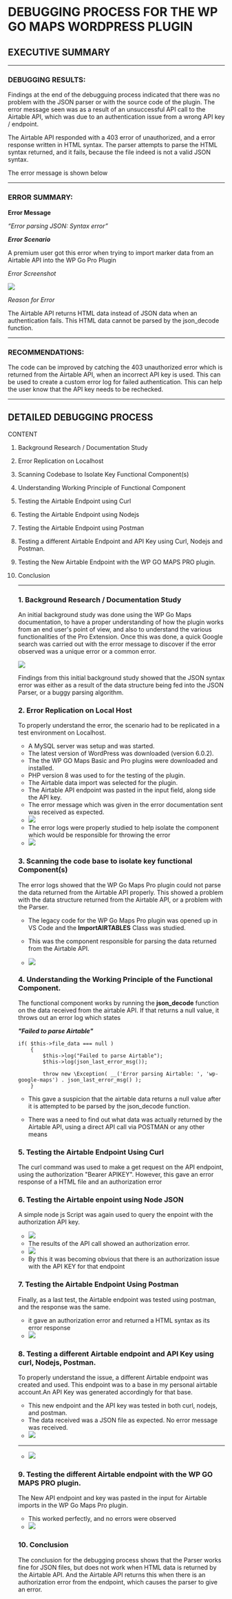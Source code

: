 # DEBUGGING PROCESS FOR THE WP GO MAPS WORDPRESS PLUGIN

## EXECUTIVE SUMMARY

-------------
### DEBUGGING RESULTS: 

Findings at the end of the debugguing process indicated that there was no problem with the JSON parser or with the source code of the plugin. The error message seen was as a result of an unsuccessful API call to the Airtable API, which was due to an authentication issue from a wrong API key / endpoint. 

The Airtable API responded with a 403 error of unauthorized, and a error response written in HTML syntax. The parser attempts to parse the HTML syntax returned, and it fails, because the file indeed is not a valid JSON syntax.

The error message is shown below

-------------
### ERROR SUMMARY: 

**Error Message**


*“Error parsing JSON: Syntax error”*


***Error Scenario***

A premium user got this error when trying to import marker data from an Airtable API into the WP Go Pro Plugin


*Error Screenshot*

![](./images/Screenshot%202022-10-04%20at%2017.32.31.png)

*Reason for Error*

The Airtable API returns HTML data instead of JSON data when an authentication fails. This HTML data cannot be parsed by the json_decode function.

-------------
### **RECOMMENDATIONS**: 

The code can be improved by catching the 403 unauthorized error which is returned from the Airtable API, when an incorrect API key is used. This can be used to create a custom error log for failed authentication. This can help the user know that the API key needs to be rechecked.

-------------

## DETAILED DEBUGGING PROCESS

CONTENT

1. Background Research / Documentation Study
2. Error Replication on Localhost
3. Scanning Codebase to Isolate Key Functional Component(s)
4. Understanding Working Principle of Functional Component
5. Testing the Airtable Endpoint using Curl
6. Testing the Airtable Endpoint using Nodejs
7. Testing the Airtable Endpoint using Postman
8. Testing a different Airtable Endpoint and API Key using Curl, Nodejs and Postman.
9. Testing the New Airtable Endpoint with the WP GO MAPS PRO plugin.
10. Conclusion
    
    -------

    ### 1. Background Research / Documentation Study
    An initial background study was done using the WP Go Maps documentation, to have a proper understanding of how the plugin works from an end user's point of view, and also to understand the various functionalities of the Pro Extension.  Once this was done, a quick Google search was carried out with the error message to discover if the error observed was a unique error or a common error.

    ![](./images/Screenshot%202022-10-05%20at%2010.47.23.png)

    Findings from this initial background study showed that the JSON syntax error was either as a result of the data structure being fed into the JSON Parser, or a buggy parsing algorithm.

     ### 2. Error Replication on Local Host
     To properly understand the error, the scenario had to be replicated in a test environment on Localhost. 
     
     - A MySQL server was setup and was started.
     - The latest version of WordPress was downloaded (version 6.0.2).
     - The the WP GO Maps Basic and Pro plugins were downloaded and installed.
     - PHP version 8 was used to for the testing of the plugin.
     - The Airtable data import was selected for the plugin.
     - The Airtable API endpoint was pasted in the input field, along side the API key.
     - The error message which was given in the error documentation sent was received as expected.
     - ![](./images/Screenshot%202022-10-04%20at%2017.32.31.png)
     - The error logs were properly studied to help isolate the component which would be responsible for throwing the error
     - ![](./images/Screenshot%202022-10-05%20at%2008.52.57.png)



    ### 3. Scanning the code base to isolate key functional Component(s)

    The error logs showed that the WP Go Maps Pro plugin could not parse the data returned from the Airtable API properly. This showed a problem with the data structure returned from the Airtable API, or a problem with the Parser.

       - The legacy code for the WP Go Maps Pro plugin was opened up in VS Code and the **ImportAIRTABLES** Class was studied. 
       - This was the component responsible for parsing the data returned from the Airtable API.
  
       - ![](./images/Screenshot%202022-10-05%20at%2009.00.12.png)
  

    ### 4. Understanding the Working Principle of the Functional Component.
    The functional component works by running the **json_decode** function on the data received from the airtable API. If that returns a null value, it throws out an error log which states
    
    ***"Failed to parse Airtable"***

        if( $this->file_data === null )
			{
				$this->log("Failed to parse Airtable");
				$this->log(json_last_error_msg());
			
				throw new \Exception( __('Error parsing Airtable: ', 'wp-google-maps') . json_last_error_msg() );
			}

    - This gave a suspicion that the airtable data returns a null value after it is attempted to be parsed by the json_decode function.

    - There was a need to find out what data was actually returned by the Airtable API, using a direct API call via POSTMAN or any other means


    ### 5. Testing the Airtable Endpoint Using Curl
    The curl command was used to make a get request on the API endpoint, using the authorization "Bearer APIKEY". However, this gave an error response of a HTML file and an authorization error

    ### 6. Testing the Airtable enpoint using Node JSON
    A simple node js Script was again used to query the enpoint with the authorization API key. 
    - ![](./images/Screenshot%202022-10-05%20at%2009.23.47.png)
    - The results of the API call showed an authorization error.
    - ![](./images/Screenshot%202022-10-05%20at%2009.26.01.png)
    - By this it was becoming obvious that there is an authorization issue with the API KEY for that endpoint

    ### 7. Testing the Airtable Endpoint Using Postman
    Finally, as a last test, the Airtable endpoint was tested using postman, and the response was the same.
    - it gave an authorization error and returned a HTML syntax as its error response
    - ![](./images/Screenshot%202022-10-05%20at%2009.31.47.png)

    ### 8. Testing a different Airtable endpoint and API Key using curl, Nodejs, Postman.
    To properly understand the issue, a different Airtable endpoint was created and used. This endpoint was to a base in my personal airtable account.An API Key was generated accordingly for that base.

    - This new endpoint and the API key was tested in both curl, nodejs, and postman.
    - The data received was a JSON file as expected. No error message was received.
    - ![](./images/Screenshot%202022-10-05%20at%2009.37.37.png)
    - -----
    - ![](./images/Screenshot%202022-10-05%20at%2009.39.57.png)


    ### 9. Testing the different Airtable endpoint with the WP GO MAPS PRO plugin.
    The New API endpoint and key was pasted in the input for Airtable imports in the WP Go Maps Pro plugin.

    - This worked perfectly, and no errors were observed
    - ![](./images/Screenshot%202022-10-05%20at%2008.51.27.png)

    ### 10. Conclusion
    The conclusion for the debugging process shows that the Parser works fine for JSON files, but does not work when HTML data is returned by the Airtable API. And the Airtable API returns this when there is an authorization error from the endpoint, which causes the parser to give an error.

    